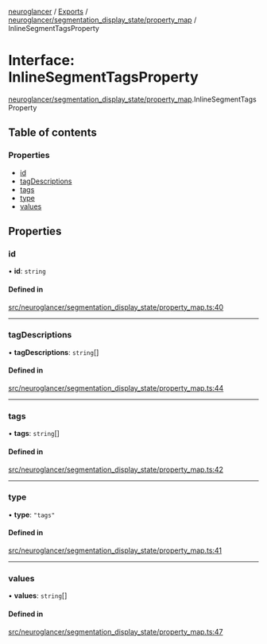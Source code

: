 [neuroglancer](../README.md) / [Exports](../modules.md) / [neuroglancer/segmentation\_display\_state/property\_map](../modules/neuroglancer_segmentation_display_state_property_map.md) / InlineSegmentTagsProperty

# Interface: InlineSegmentTagsProperty

[neuroglancer/segmentation_display_state/property_map](../modules/neuroglancer_segmentation_display_state_property_map.md).InlineSegmentTagsProperty

## Table of contents

### Properties

- [id](neuroglancer_segmentation_display_state_property_map.InlineSegmentTagsProperty.md#id)
- [tagDescriptions](neuroglancer_segmentation_display_state_property_map.InlineSegmentTagsProperty.md#tagdescriptions)
- [tags](neuroglancer_segmentation_display_state_property_map.InlineSegmentTagsProperty.md#tags)
- [type](neuroglancer_segmentation_display_state_property_map.InlineSegmentTagsProperty.md#type)
- [values](neuroglancer_segmentation_display_state_property_map.InlineSegmentTagsProperty.md#values)

## Properties

### id

• **id**: `string`

#### Defined in

[src/neuroglancer/segmentation_display_state/property_map.ts:40](https://github.com/ActiveBrainAtlas2/neuroglancer/blob/034b457d/src/neuroglancer/segmentation_display_state/property_map.ts#L40)

___

### tagDescriptions

• **tagDescriptions**: `string`[]

#### Defined in

[src/neuroglancer/segmentation_display_state/property_map.ts:44](https://github.com/ActiveBrainAtlas2/neuroglancer/blob/034b457d/src/neuroglancer/segmentation_display_state/property_map.ts#L44)

___

### tags

• **tags**: `string`[]

#### Defined in

[src/neuroglancer/segmentation_display_state/property_map.ts:42](https://github.com/ActiveBrainAtlas2/neuroglancer/blob/034b457d/src/neuroglancer/segmentation_display_state/property_map.ts#L42)

___

### type

• **type**: ``"tags"``

#### Defined in

[src/neuroglancer/segmentation_display_state/property_map.ts:41](https://github.com/ActiveBrainAtlas2/neuroglancer/blob/034b457d/src/neuroglancer/segmentation_display_state/property_map.ts#L41)

___

### values

• **values**: `string`[]

#### Defined in

[src/neuroglancer/segmentation_display_state/property_map.ts:47](https://github.com/ActiveBrainAtlas2/neuroglancer/blob/034b457d/src/neuroglancer/segmentation_display_state/property_map.ts#L47)
